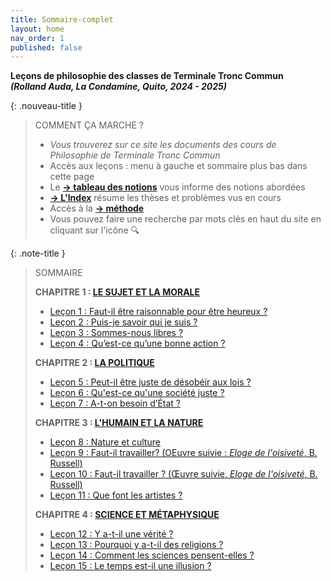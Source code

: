 ```yaml
---
title: Sommaire-complet
layout: home
nav_order: 1
published: false
---
```


**Leçons de philosophie des classes de Terminale Tronc Commun**   
***(Rolland Auda, La Condamine, Quito, 2024 - 2025)***  

{: .nouveau-title }
> COMMENT ÇA MARCHE ?
>
> - *Vous trouverez sur ce site les documents des cours de Philosophie de Terminale Tronc Commun*
> - Accès aux leçons : menu à gauche et sommaire plus bas dans cette page
> - Le [**→ tableau des notions**](/docs/Présentation/L0-2-tableau.html) vous informe des notions abordées
> - [**→ L'Index**](/docs/Présentation/L0-3-notions.html) résume les thèses et problèmes vus en cours
> - Accès à la [**→ méthode**](/docs/methode/methode.html)
> - Vous pouvez faire une recherche par mots clés en haut du site en cliquant sur l'icône 🔍

{: .note-title }
> SOMMAIRE
>
>  **CHAPITRE 1 : [LE SUJET ET LA MORALE](/docs/C1/C1-0.html)**
> - [Leçon 1 : Faut-il être raisonnable pour être heureux ? ](/docs/L1/L1-0.html)
> - [Leçon 2 : Puis-je savoir qui je suis ?](/docs/L2/L2-0-0.html)
> - [Leçon 3 : Sommes-nous libres ?](/docs/L3/L3-0-0.html)
> - [Leçon 4 : Qu’est-ce qu’une bonne action ?](/docs/L4/L4-0-0.html)
>
> **CHAPITRE 2 : [LA POLITIQUE](/docs/C2/C2-0.html)**
> - [Leçon 5 : Peut-il être juste de désobéir aux lois ?](/docs/L5/L5-0-0.html)
> - [Leçon 6 : Qu'est-ce qu'une société juste ?](/docs/L6/L6-0-0.html)
> - [Leçon 7 : A-t-on besoin d’État ?](/docs/L7/L7-0-0.html)  
>
> **CHAPITRE 3 : [L'HUMAIN ET LA NATURE](/docs/C3/C3-0.html)**
> - [Leçon 8 : Nature et culture](/docs/L8/L8-0-0.html)
> - [Leçon 9 : Faut-il travailler? (OEuvre suivie : *Eloge de l'oisiveté*, B. Russell)](/docs/L9/L9-0-0.html)
> - [Leçon 10 : Faut-il travailler ? (Œuvre suivie, *Eloge de l'oisiveté*, B. Russell)]()
> - [Leçon 11 : Que font les artistes ?]() 
>
> **CHAPITRE 4 : [SCIENCE ET MÉTAPHYSIQUE](/phil24/docs/C4/C4-0.html)**
> - [Leçon 12 : Y a-t-il une vérité ?]()
> - [Leçon 13 : Pourquoi y a-t-il des religions ?]()
> - [Leçon 14 : Comment les sciences pensent-elles ?]()
> - [Leçon 15 : Le temps est-il une illusion ?]()
